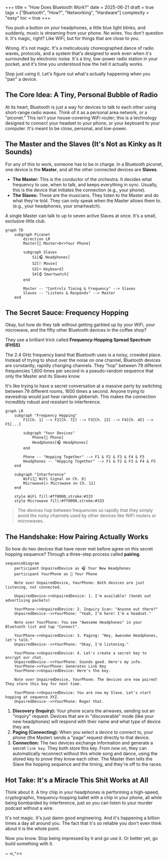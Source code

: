 +++
title = "How Does Bluetooth Work?"
date = 2025-06-21
draft = true
tags = ["Bluetooth", "How?", "Networking", "Hardware"]
complexity = "easy"
toc = true
+++

You push a button on your headphones, a little blue light blinks, and suddenly, music is streaming from your phone. No wires. You don't question it. It's magic, right? Like WiFi, but for things that are close to you.

Wrong. It's not magic. It's a meticulously choreographed dance of radio waves, protocols, and a system that's designed to work even when it's surrounded by electronic noise. It's a tiny, low-power radio station in your pocket, and it's time you understood how the hell it actually works.

Stop just using it. Let's figure out what's actually happening when you "pair" a device.

## The Core Idea: A Tiny, Personal Bubble of Radio

At its heart, Bluetooth is just a way for devices to talk to each other using short-range radio waves. Think of it as a personal area network, or a "piconet." This isn't your house-covering WiFi router; this is a technology designed to connect your headset to your phone, or your keyboard to your computer. It's meant to be close, personal, and low-power.

## The Master and the Slaves (It's Not as Kinky as It Sounds)

For any of this to work, someone has to be in charge. In a Bluetooth piconet, one device is the **Master**, and all the other connected devices are **Slaves**.

- **The Master:** This is the conductor of the orchestra. It decides what frequency to use, when to talk, and keeps everything in sync. Usually, this is the device that initiates the connection (e.g., your phone).
- **The Slaves:** These are the musicians. They listen to the Master and do what they're told. They can only speak when the Master allows them to. (e.g., your headphones, your smartwatch).

A single Master can talk to up to seven active Slaves at once. It's a small, exclusive little club.

```mermaid
graph TD
    subgraph Piconet
        direction LR
        Master[📱 Master<br>Your Phone]

        subgraph Slaves
            S1[🎧 Headphones]
            S2[🖱️ Mouse]
            S3[⌨️ Keyboard]
            S4[⌚ Smartwatch]
        end

        Master -- "Controls Timing & Frequency" --> Slaves
        Slaves -- "Listens & Responds" --> Master
    end
```

## The Secret Sauce: Frequency Hopping

Okay, but how do they talk without getting garbled up by your WiFi, your microwave, and the fifty other Bluetooth devices in the coffee shop?

They use a brilliant trick called **Frequency-Hopping Spread Spectrum (FHSS)**.

The 2.4 GHz frequency band that Bluetooth uses is a noisy, crowded place. Instead of trying to shout over the noise on one channel, Bluetooth devices are constantly, rapidly changing channels. They "hop" between 79 different frequencies 1,600 times per second in a pseudo-random sequence that only the Master and its Slaves know.

It's like trying to have a secret conversation at a massive party by switching between 79 different rooms, 1600 times a second. Anyone trying to eavesdrop would just hear random gibberish. This makes the connection incredibly robust and resistant to interference.

```mermaid
graph LR
    subgraph "Frequency Hopping"
        F1[Ch. 1] --> F2[Ch. 72] --> F3[Ch. 13] --> F4[Ch. 45] --> F5[...]

        subgraph "Your Devices"
            Phone[📱 Phone]
            Headphones[🎧 Headphones]
        end

        Phone -- "Hopping Together" --> F1 & F2 & F3 & F4 & F5
        Headphones -- "Hopping Together" --> F1 & F2 & F3 & F4 & F5
    end

    subgraph "Interference"
        WiFi[📡 WiFi Signal on Ch. 6]
        Microwave[🔥 Microwave on Ch. 11]
    end

    style WiFi fill:#ff0000,stroke:#333
    style Microwave fill:#ff0000,stroke:#333
```

> The devices hop between frequencies so rapidly that they simply avoid the noisy channels used by other devices like WiFi routers or microwaves.

## The Handshake: How Pairing Actually Works

So how do two devices that have never met before agree on this secret hopping sequence? Through a three-step process called **pairing**.

```mermaid
sequenceDiagram
    participant UnpairedDevice as 🎧 Your New Headphones
    participant YourPhone as 📱 Your Phone

    Note over UnpairedDevice, YourPhone: Both devices are just listening, not connected.

    UnpairedDevice->>UnpairedDevice: 1. I'm available! (Sends out advertising packets)

    YourPhone->>UnpairedDevice: 2. Inquiry Scan: "Anyone out there?"
    UnpairedDevice-->>YourPhone: "Yeah, I'm here! I'm a headset."

    Note over YourPhone: You see "Awesome Headphones" in your Bluetooth list and tap "Connect".

    YourPhone->>UnpairedDevice: 3. Paging: "Hey, Awesome Headphones, let's talk."
    UnpairedDevice-->>YourPhone: "Okay, I'm listening."

    YourPhone->>UnpairedDevice: 4. Let's create a secret key to encrypt our chat.
    UnpairedDevice-->>YourPhone: Sounds good. Here's my info.
    YourPhone->>YourPhone: Generates Link Key
    YourPhone->>UnpairedDevice: Here's the key.

    Note over UnpairedDevice, YourPhone: The devices are now paired! They store this key for next time.

    YourPhone->>UnpairedDevice: You are now my Slave. Let's start hopping at sequence XYZ.
    UnpairedDevice-->>YourPhone: Roger that.
```

1.  **Discovery (Inquiry):** Your phone scans the airwaves, sending out an "inquiry" request. Devices that are in "discoverable" mode (like your new headphones) will respond with their name and what type of device they are.
2.  **Paging (Connecting):** When you select a device to connect to, your phone (the Master) sends a "page" request directly to that device.
3.  **Connection:** The two devices exchange information and generate a secret `link key`. They both store this key. From now on, they can automatically reconnect without this whole song and dance, using the stored key to prove they know each other. The Master then tells the Slave the hopping sequence and the timing, and they're off to the races.

## Hot Take: It's a Miracle This Shit Works at All

Think about it. A tiny chip in your headphones is performing a high-speed, cryptographic, frequency-hopping ballet with a chip in your phone, all while being bombarded by interference, just so you can listen to your murder podcast without a wire.

It's not magic. It's just damn good engineering. And it's happening a billion times a day all around you. The fact that it's so reliable you don't even think about it is the whole point.

Now you know. Stop being impressed by it and go use it. Or better yet, go build something with it.

~ ⋖,^><
